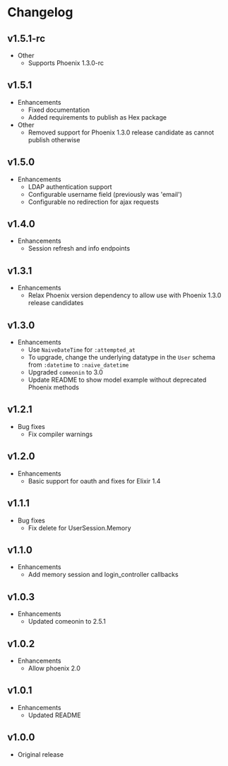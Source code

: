 # Changelog

## v1.5.1-rc
* Other
  * Supports Phoenix 1.3.0-rc

## v1.5.1

* Enhancements
  * Fixed documentation
  * Added requirements to publish as Hex package
* Other
  * Removed support for Phoenix 1.3.0 release candidate as cannot publish otherwise

## v1.5.0

* Enhancements
  * LDAP authentication support
  * Configurable username field (previously was 'email')
  * Configurable no redirection for ajax requests

## v1.4.0

* Enhancements
  * Session refresh and info endpoints

## v1.3.1

* Enhancements
  * Relax Phoenix version dependency to allow use with Phoenix 1.3.0 release candidates

## v1.3.0

* Enhancements
  * Use `NaiveDateTime` for `:attempted_at`
  * To upgrade, change the underlying datatype in the `User` schema from `:datetime` to `:naive_datetime`
  * Upgraded `comeonin` to 3.0
  * Update README to show model example without deprecated Phoenix methods

## v1.2.1

* Bug fixes
  * Fix compiler warnings

## v1.2.0

* Enhancements
  * Basic support for oauth and fixes for Elixir 1.4

## v1.1.1

* Bug fixes
  * Fix delete for UserSession.Memory

## v1.1.0

* Enhancements
  * Add memory session and login_controller callbacks

## v1.0.3

* Enhancements
  * Updated comeonin to 2.5.1

## v1.0.2

* Enhancements
  * Allow phoenix 2.0

## v1.0.1

* Enhancements
  * Updated README

## v1.0.0

* Original release

